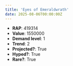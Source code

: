 ```yaml
---
title: 'Eyes of Emeraldwrath'
date: 2025-08-06T00:00:00Z
---
```

- **RAP**: 419314
- **Value**: 1550000
- **Demand level**: 1
- **Trend**: 2
- **Projected?**: True
- **Hyped?**: True
- **Rare?**: True

